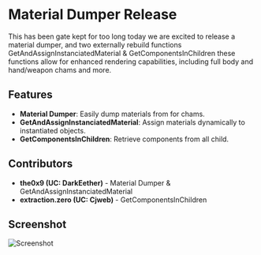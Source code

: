 # Material Dumper Release

This has been gate kept for too long today we are excited to release a material dumper, and two externally rebuild functions GetAndAssignInstanciatedMaterial & GetComponentsInChildren these functions allow for enhanced rendering capabilities, including full body and hand/weapon chams and more.

## Features

- **Material Dumper**: Easily dump materials from for chams.
- **GetAndAssignInstanciatedMaterial**: Assign materials dynamically to instantiated objects.
- **GetComponentsInChildren**: Retrieve components from all child.

## Contributors

- **the0x9 (UC: DarkEether)** - Material Dumper & GetAndAssignInstanciatedMaterial
- **extraction.zero (UC: Cjweb)** - GetComponentsInChildren

## Screenshot

![Screenshot](https://i.gyazo.com/0915c9781519e39292787e06fa889a45.jpg)
